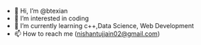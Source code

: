 - 👋 Hi, I’m @btexian
- 👀 I’m interested in coding
- 🌱 I’m currently learning c++,Data Science, Web Development
- 📫 How to reach me (nishantujjain02@gmail.com)

<!---
btexian/btexian is a ✨ special ✨ repository because its `README.md` (this file) appears on your GitHub profile.
You can click the Preview link to take a look at your changes.
--->

